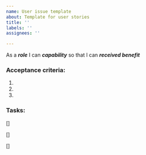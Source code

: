 ```yaml
---
name: User issue template
about: Template for user stories
title: ''
labels: ''
assignees: ''

---
```


As a ***role*** I can ***capability*** so that I can ***received benefit***

### Acceptance criteria:

1.

2.

3.

 ### Tasks:

[]

[]


[]
